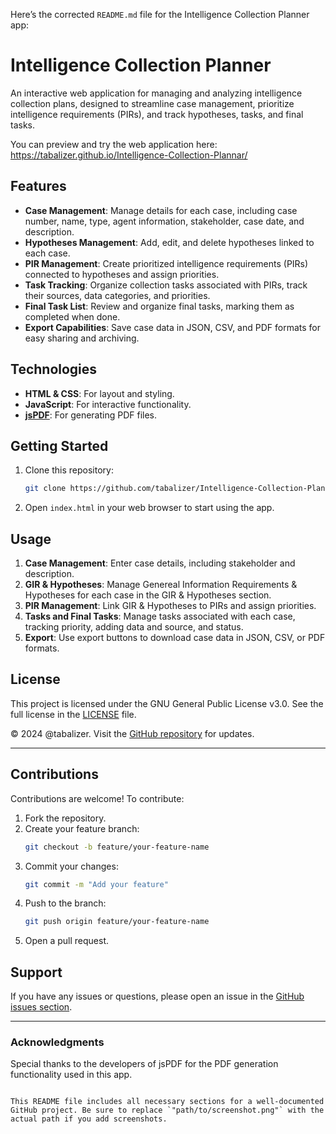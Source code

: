 Here’s the corrected `README.md` file for the Intelligence Collection Planner app:

# Intelligence Collection Planner

An interactive web application for managing and analyzing intelligence collection plans, designed to streamline case management, prioritize intelligence requirements (PIRs), and track hypotheses, tasks, and final tasks.

You can preview and try the web application here: https://tabalizer.github.io/Intelligence-Collection-Plannar/

## Features

- **Case Management**: Manage details for each case, including case number, name, type, agent information, stakeholder, case date, and description.
- **Hypotheses Management**: Add, edit, and delete hypotheses linked to each case.
- **PIR Management**: Create prioritized intelligence requirements (PIRs) connected to hypotheses and assign priorities.
- **Task Tracking**: Organize collection tasks associated with PIRs, track their sources, data categories, and priorities.
- **Final Task List**: Review and organize final tasks, marking them as completed when done.
- **Export Capabilities**: Save case data in JSON, CSV, and PDF formats for easy sharing and archiving.

## Technologies

- **HTML & CSS**: For layout and styling.
- **JavaScript**: For interactive functionality.
- **[jsPDF](https://github.com/parallax/jsPDF)**: For generating PDF files.

## Getting Started

1. Clone this repository:
   ```bash
   git clone https://github.com/tabalizer/Intelligence-Collection-Plannar.git
   ```
2. Open `index.html` in your web browser to start using the app.

## Usage

1. **Case Management**: Enter case details, including stakeholder and description.
2. **GIR & Hypotheses**: Manage Genereal Information Requirements & Hypotheses for each case in the GIR & Hypotheses section.
3. **PIR Management**: Link GIR & Hypotheses to PIRs and assign priorities.
4. **Tasks and Final Tasks**: Manage tasks associated with each case, tracking priority, adding data and source, and status.
5. **Export**: Use export buttons to download case data in JSON, CSV, or PDF formats.

## License

This project is licensed under the GNU General Public License v3.0. See the full license in the [LICENSE](https://www.gnu.org/licenses/gpl-3.0.en.html) file.

&copy; 2024 @tabalizer. Visit the [GitHub repository](https://github.com/tabalizer/Intelligence-Collection-Plannar) for updates.

---

## Contributions

Contributions are welcome! To contribute:

1. Fork the repository.
2. Create your feature branch:
   ```bash
   git checkout -b feature/your-feature-name
   ```
3. Commit your changes:
   ```bash
   git commit -m "Add your feature"
   ```
4. Push to the branch:
   ```bash
   git push origin feature/your-feature-name
   ```
5. Open a pull request.

## Support

If you have any issues or questions, please open an issue in the [GitHub issues section](https://github.com/tabalizer/Intelligence-Collection-Plannar/issues).

---

### Acknowledgments

Special thanks to the developers of jsPDF for the PDF generation functionality used in this app.
```

This README file includes all necessary sections for a well-documented GitHub project. Be sure to replace `"path/to/screenshot.png"` with the actual path if you add screenshots.
